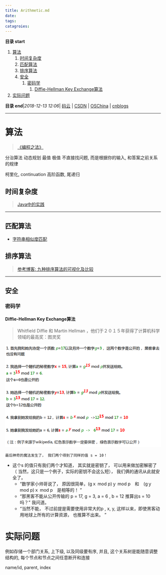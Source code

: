 ```yaml
---
title: Arithmetic.md
date: 
tags: 
catagroies: 
---
```


**目录 start**
 
1. [算法](#算法)
    1. [时间复杂度](#时间复杂度)
    1. [匹配算法](#匹配算法)
    1. [排序算法](#排序算法)
    1. [安全](#安全)
        1. [密码学](#密码学)
            1. [Diffie-Hellman Key Exchange算法](#diffie-hellman-key-exchange算法)
1. [实际问题](#实际问题)

**目录 end**|_2018-12-13 12:06_| [码云](https://gitee.com/gin9) | [CSDN](http://blog.csdn.net/kcp606) | [OSChina](https://my.oschina.net/kcp1104) | [cnblogs](http://www.cnblogs.com/kuangcp)
****************************************
# 算法

> [《编程之法》](https://github.com/julycoding/The-Art-Of-Programming-By-July)


分治算法
动态规划 最值 极值
不直接找问题, 而是根据你的输入, 和答案之前关系的规律

柯里化, continuation 高阶函数, 尾递归

## 时间复杂度
> [Java中的实践](http://www.baeldung.com/java-algorithm-complexity)

*********************
## 匹配算法
- [字符串相似度匹配](http://zjwyhll.blog.163.com/blog/static/75149781201281142630851/)

## 排序算法
> [参考博客: 九种排序算法的可视化及比较](https://zhuanlan.zhihu.com/p/34421623?group_id=955945213303250944)

*********
## 安全

### 密码学

#### Diffie-Hellman Key Exchange算法
> Whitfield Diffie 和 Martin Hellman ，他们于２０１５年获得了计算机科学领域的最高奖：图灵奖

![码农翻身](https://raw.githubusercontent.com/Kuangcp/ImageRepos/master/Tech/arithmetic/Diffie-HellmanKeyExchange.png)

`最后神奇的魔法发生了， 我们两个得到了同样的值 s = 10！`
-  这个s 的值只有我们两个才知道，  其实就是密钥了， 可以用来做加密解密了（ 当然，这只是一个例子，实际的密钥不会这么短）， 我们俩的通讯从此就安全了。
    -  “数学家小帅哥说了， 原因很简单，(gｘ mod p)ｙ mod p　和　(gｙ mod p)ｘ mod p　是相等的！ ”
    -  “那黑客不能从公开传输的 p = 17, g = 3, a = 6 , b = 12 推算出s = 10 吗？” 我问道。
    -  “当然不能， 不过前提是需要使用非常大的p , x, y,  这样以来，即使黑客动用地球上所有的计算资源， 也推算不出来。 ”

# 实际问题
例如存储一个部门关系, 上下级, 以及同级要有序, 并且, 这个关系树是能随意调整结构的, 每个节点和节点之间任意断开和连接

name/id, parent, index



